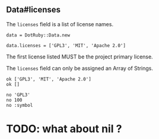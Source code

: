 ## Data#licenses

The `licenses` field is a list of license names.

    data = DotRuby::Data.new

    data.licenses = ['GPL3', 'MIT', 'Apache 2.0']

The first license listed MUST be the project primary license.

The `licenses` field can only be assigned an Array of Strings.

    ok ['GPL3', 'MIT', 'Apache 2.0']
    ok []

    no 'GPL3'
    no 100
    no :symbol

# TODO: what about nil ?


